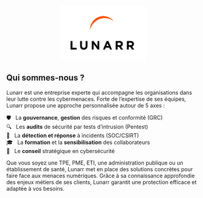 <div align="center">
  <a href="https://www.lunarr.fr">
    <img src="./assets/logo.png" width="45%">
  </a>
</div>

## Qui sommes-nous ?

Lunarr est une entreprise experte qui accompagne les organisations dans leur lutte contre les cybermenaces. Forte de l’expertise de ses équipes, Lunarr propose une approche personnalisée autour de 5 axes :

🛡️ &nbsp; La **gouvernance**, **gestion** des risques et conformité (GRC)  
🔍 &nbsp; Les **audits** de sécurité par tests d’intrusion (Pentest)  
🚨 &nbsp; La **détection et réponse** à incidents (SOC/CSIRT)  
🎓 &nbsp; La **formation** et la **sensibilisation** des collaborateurs  
🧠 &nbsp; Le **conseil** stratégique en cybersécurité
  
Que vous soyez une TPE, PME, ETI, une administration publique ou un
établissement de santé, Lunarr met en place des solutions concrètes
pour faire face aux menaces numériques. Grâce à sa connaissance
approfondie des enjeux métiers de ses clients, Lunarr garantit une
protection efficace et adaptée à vos besoins.

